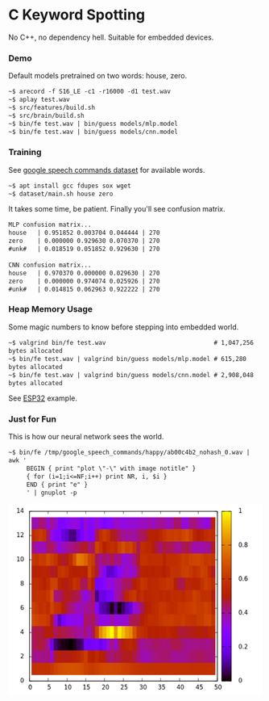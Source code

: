 # C Keyword Spotting
No C++, no dependency hell. Suitable for embedded devices.

### Demo
Default models pretrained on two words: house, zero.

    ~$ arecord -f S16_LE -c1 -r16000 -d1 test.wav
    ~$ aplay test.wav
    ~$ src/features/build.sh
    ~$ src/brain/build.sh
    ~$ bin/fe test.wav | bin/guess models/mlp.model
    ~$ bin/fe test.wav | bin/guess models/cnn.model

### Training
See [google speech commands dataset](https://storage.cloud.google.com/download.tensorflow.org/data/speech_commands_v0.02.tar.gz) for available words.

    ~$ apt install gcc fdupes sox wget
    ~$ dataset/main.sh house zero

It takes some time, be patient. Finally you'll see confusion matrix.

    MLP confusion matrix...
    house   | 0.951852 0.003704 0.044444 | 270
    zero    | 0.000000 0.929630 0.070370 | 270
    #unk#   | 0.018519 0.051852 0.929630 | 270

    CNN confusion matrix...
    house   | 0.970370 0.000000 0.029630 | 270
    zero    | 0.000000 0.974074 0.025926 | 270
    #unk#   | 0.014815 0.062963 0.922222 | 270

### Heap Memory Usage
Some magic numbers to know before stepping into embedded world.

    ~$ valgrind bin/fe test.wav                              # 1,047,256 bytes allocated
    ~$ bin/fe test.wav | valgrind bin/guess models/mlp.model # 615,280 bytes allocated
    ~$ bin/fe test.wav | valgrind bin/guess models/cnn.model # 2,908,048 bytes allocated

See [ESP32](https://github.com/42io/esp32_kws) example.

### Just for Fun
   This is how our neural network sees the world.

    ~$ bin/fe /tmp/google_speech_commands/happy/ab00c4b2_nohash_0.wav | awk '
         BEGIN { print "plot \"-\" with image notitle" }
         { for (i=1;i<=NF;i++) print NR, i, $i }
         END { print "e" }
         ' | gnuplot -p

![Features](mfcc_happy.png?raw=true "Features")
